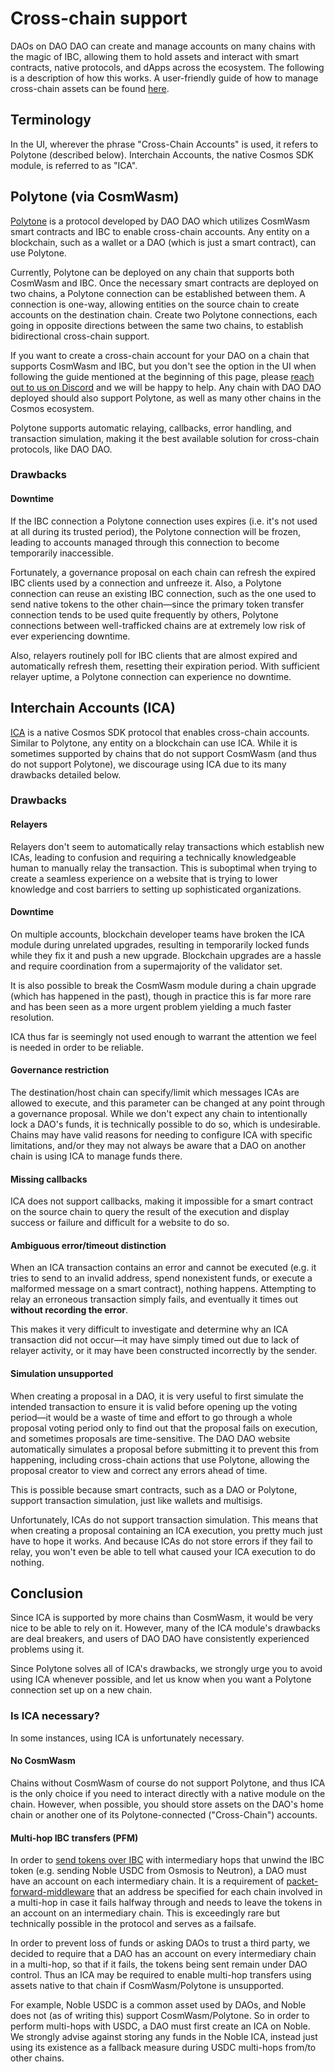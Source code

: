 # Cross-chain support

DAOs on DAO DAO can create and manage accounts on many chains with the magic of IBC, allowing them to hold assets and interact with smart contracts, native protocols, and dApps across the ecosystem. The following is a description of how this works. A user-friendly guide of how to manage cross-chain assets can be found [here](treasury/cross-chain/).

## Terminology

In the UI, wherever the phrase "Cross-Chain Accounts" is used, it refers to Polytone (described below). Interchain Accounts, the native Cosmos SDK module, is referred to as "ICA".

## Polytone (via CosmWasm)

[Polytone](https://github.com/cosmos/ibc-apps/tree/main/cosmwasm/polytone) is a protocol developed by DAO DAO which utilizes CosmWasm smart contracts and IBC to enable cross-chain accounts. Any entity on a blockchain, such as a wallet or a DAO (which is just a smart contract), can use Polytone.

Currently, Polytone can be deployed on any chain that supports both CosmWasm and IBC. Once the necessary smart contracts are deployed on two chains, a Polytone connection can be established between them. A connection is one-way, allowing entities on the source chain to create accounts on the destination chain. Create two Polytone connections, each going in opposite directions between the same two chains, to establish bidirectional cross-chain support.

If you want to create a cross-chain account for your DAO on a chain that supports CosmWasm and IBC, but you don't see the option in the UI when following the guide mentioned at the beginning of this page, please [reach out to us on Discord](https://discord.daodao.zone) and we will be happy to help. Any chain with DAO DAO deployed should also support Polytone, as well as many other chains in the Cosmos ecosystem.

Polytone supports automatic relaying, callbacks, error handling, and transaction simulation, making it the best available solution for cross-chain protocols, like DAO DAO.

### Drawbacks

#### Downtime

If the IBC connection a Polytone connection uses expires (i.e. it's not used at all during its trusted period), the Polytone connection will be frozen, leading to accounts managed through this connection to become temporarily inaccessible.

Fortunately, a governance proposal on each chain can refresh the expired IBC clients used by a connection and unfreeze it. Also, a Polytone connection can reuse an existing IBC connection, such as the one used to send native tokens to the other chain—since the primary token transfer connection tends to be used quite frequently by others, Polytone connections between well-trafficked chains are at extremely low risk of ever experiencing downtime.

Also, relayers routinely poll for IBC clients that are almost expired and automatically refresh them, resetting their expiration period. With sufficient relayer uptime, a Polytone connection can experience no downtime.

## Interchain Accounts (ICA)

[ICA](https://ibc.cosmos.network/main/apps/interchain-accounts/overview/) is a native Cosmos SDK protocol that enables cross-chain accounts. Similar to Polytone, any entity on a blockchain can use ICA. While it is sometimes supported by chains that do not support CosmWasm (and thus do not support Polytone), we discourage using ICA due to its many drawbacks detailed below.

### Drawbacks

#### Relayers

Relayers don't seem to automatically relay transactions which establish new ICAs, leading to confusion and requiring a technically knowledgeable human to manually relay the transaction. This is suboptimal when trying to create a seamless experience on a website that is trying to lower knowledge and cost barriers to setting up sophisticated organizations.

#### Downtime

On multiple accounts, blockchain developer teams have broken the ICA module during unrelated upgrades, resulting in temporarily locked funds while they fix it and push a new upgrade. Blockchain upgrades are a hassle and require coordination from a supermajority of the validator set.

It is also possible to break the CosmWasm module during a chain upgrade (which has happened in the past), though in practice this is far more rare and has been seen as a more urgent problem yielding a much faster resolution.

ICA thus far is seemingly not used enough to warrant the attention we feel is needed in order to be reliable.

#### Governance restriction

The destination/host chain can specify/limit which messages ICAs are allowed to execute, and this parameter can be changed at any point through a governance proposal. While we don't expect any chain to intentionally lock a DAO's funds, it is technically possible to do so, which is undesirable. Chains may have valid reasons for needing to configure ICA with specific limitations, and/or they may not always be aware that a DAO on another chain is using ICA to manage funds there.

#### Missing callbacks

ICA does not support callbacks, making it impossible for a smart contract on the source chain to query the result of the execution and display success or failure and difficult for a website to do so.

#### Ambiguous error/timeout distinction

When an ICA transaction contains an error and cannot be executed (e.g. it tries to send to an invalid address, spend nonexistent funds, or execute a malformed message on a smart contract), nothing happens. Attempting to relay an erroneous transaction simply fails, and eventually it times out **without recording the error**.

This makes it very difficult to investigate and determine why an ICA transaction did not occur—it may have simply timed out due to lack of relayer activity, or it may have been constructed incorrectly by the sender.

#### Simulation unsupported

When creating a proposal in a DAO, it is very useful to first simulate the intended transaction to ensure it is valid before opening up the voting period—it would be a waste of time and effort to go through a whole proposal voting period only to find out that the proposal fails on execution, and sometimes proposals are time-sensitive. The DAO DAO website automatically simulates a proposal before submitting it to prevent this from happening, including cross-chain actions that use Polytone, allowing the proposal creator to view and correct any errors ahead of time.

This is possible because smart contracts, such as a DAO or Polytone, support transaction simulation, just like wallets and multisigs.

Unfortunately, ICAs do not support transaction simulation. This means that when creating a proposal containing an ICA execution, you pretty much just have to hope it works. And because ICAs do not store errors if they fail to relay, you won't even be able to tell what caused your ICA execution to do nothing.

## Conclusion

Since ICA is supported by more chains than CosmWasm, it would be very nice to be able to rely on it. However, many of the ICA module's drawbacks are deal breakers, and users of DAO DAO have consistently experienced problems using it.

Since Polytone solves all of ICA's drawbacks, we strongly urge you to avoid using ICA whenever possible, and let us know when you want a Polytone connection set up on a new chain.

### Is ICA necessary?

In some instances, using ICA is unfortunately necessary.

#### No CosmWasm

Chains without CosmWasm of course do not support Polytone, and thus ICA is the only choice if you need to interact directly with a native module on the chain. However, when possible, you should store assets on the DAO's home chain or another one of its Polytone-connected ("Cross-Chain") accounts.

#### Multi-hop IBC transfers (PFM)

In order to [send tokens over IBC](treasury/send/#change-recipient-chain) with intermediary hops that unwind the IBC token (e.g. sending Noble USDC from Osmosis to Neutron), a DAO must have an account on each intermediary chain. It is a requirement of [packet-forward-middleware](https://github.com/cosmos/ibc-apps/tree/main/middleware/packet-forward-middleware) that an address be specified for each chain involved in a multi-hop in case it fails halfway through and needs to leave the tokens in an account on an intermediary chain. This is exceedingly rare but technically possible in the protocol and serves as a failsafe.

In order to prevent loss of funds or asking DAOs to trust a third party, we decided to require that a DAO has an account on every intermediary chain in a multi-hop, so that if it fails, the tokens being sent remain under DAO control. Thus an ICA may be required to enable multi-hop transfers using assets native to that chain if CosmWasm/Polytone is unsupported.

For example, Noble USDC is a common asset used by DAOs, and Noble does not (as of writing this) support CosmWasm/Polytone. So in order to perform multi-hops with USDC, a DAO must first create an ICA on Noble. We strongly advise against storing any funds in the Noble ICA, instead just using its existence as a fallback measure during USDC multi-hops from/to other chains.
